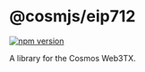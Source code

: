 # @cosmjs/eip712

[![npm version](https://img.shields.io/npm/v/@cosmjs/eip712.svg)](https://www.npmjs.com/package/@cosmjs/eip712)

A library for the Cosmos Web3TX.
